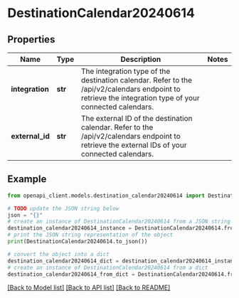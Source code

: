 # DestinationCalendar20240614


## Properties

Name | Type | Description | Notes
------------ | ------------- | ------------- | -------------
**integration** | **str** | The integration type of the destination calendar. Refer to the /api/v2/calendars endpoint to retrieve the integration type of your connected calendars. | 
**external_id** | **str** | The external ID of the destination calendar. Refer to the /api/v2/calendars endpoint to retrieve the external IDs of your connected calendars. | 

## Example

```python
from openapi_client.models.destination_calendar20240614 import DestinationCalendar20240614

# TODO update the JSON string below
json = "{}"
# create an instance of DestinationCalendar20240614 from a JSON string
destination_calendar20240614_instance = DestinationCalendar20240614.from_json(json)
# print the JSON string representation of the object
print(DestinationCalendar20240614.to_json())

# convert the object into a dict
destination_calendar20240614_dict = destination_calendar20240614_instance.to_dict()
# create an instance of DestinationCalendar20240614 from a dict
destination_calendar20240614_from_dict = DestinationCalendar20240614.from_dict(destination_calendar20240614_dict)
```
[[Back to Model list]](../README.md#documentation-for-models) [[Back to API list]](../README.md#documentation-for-api-endpoints) [[Back to README]](../README.md)


